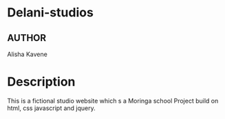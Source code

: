 # Delani-studios
## AUTHOR
Alisha Kavene
# Description
This is a fictional studio website which s a Moringa school Project build on html, css javascript and jquery.

